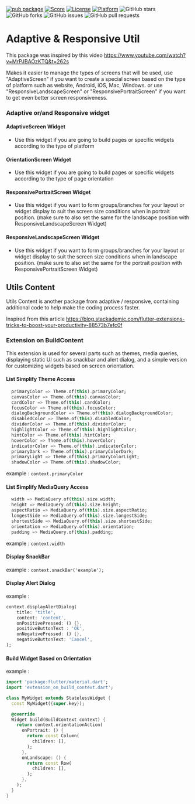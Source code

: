 [![pub package](https://img.shields.io/pub/v/adaptive_responsive_util.svg)](https://pub.dartlang.org/packages/adaptive_responsive_util)
[![Score](https://img.shields.io/pub/points/adaptive_responsive_util?label=Score&logo=dart)](https://pub.dartlang.org/packages/adaptive_responsive_util/score)
[![License](https://img.shields.io/badge/License-MIT-blue.svg)](https://opensource.org/licenses/MIT)
[![Platform](https://img.shields.io/badge/Platform-Android%20|%20iOS%20|%20Web%20|%20macOS%20|%20Windows%20|%20Linux%20-blue.svg?logo=flutter)](https://pub.dartlang.org/packages/adaptive_responsive_util)
![GitHub stars](https://img.shields.io/github/stars/MashudiSudonym/adaptive_responsive_util)
![GitHub forks](https://img.shields.io/github/forks/MashudiSudonym/adaptive_responsive_util)
![GitHub issues](https://img.shields.io/github/issues/MashudiSudonym/adaptive_responsive_util)
![GitHub pull requests](https://img.shields.io/github/issues-pr/MashudiSudonym/adaptive_responsive_util)

# Adaptive & Responsive Util

This package was inspired by this video https://www.youtube.com/watch?v=MrPJBAOzKTQ&t=262s

Makes it easier to manage the types of screens that will be used, use "AdaptiveScreen" if you want to create a special screen based on the type of platform such as website, Android, iOS, Mac, Windows. or use "ResponsiveLandscapeScreen" or "ResponsivePortraitScreen" if you want to get even better screen responsiveness.

### Adaptive or/and Responsive widget

#### AdaptiveScreen Widget
  - Use this widget if you are going to build pages or specific widgets according to the type of platform 

#### OrientationScreen Widget
  - Use this widget if you are going to build pages or specific widgets according to the type of page orientation

#### ResponsivePortraitScreen Widget
  - Use this widget if you want to form groups/branches for your layout or widget display to suit the screen size conditions when in portrait position. (make sure to also set the same for the landscape position with ResponsiveLandscapeScreen Widget)

#### ResponsiveLandscapeScreen Widget
  - Use this widget if you want to form groups/branches for your layout or widget display to suit the screen size conditions when in landscape position. (make sure to also set the same for the portrait position with ResponsivePortraitScreen Widget)

## Utils Content

Utils Content is another package from adaptive / responsive, containing additional code to help make the coding process faster.

Inspired from this article https://blog.stackademic.com/flutter-extensions-tricks-to-boost-your-productivity-88573b7efc0f

### Extension on BuildContent

This extension is used for several parts such as themes, media queries, displaying static UI such as snackbar and alert dialog, and a simple version for customizing widgets based on screen orientation.

#### List Simplify Theme Access

``` dart
  primaryColor => Theme.of(this).primaryColor;
  canvasColor => Theme.of(this).canvasColor;
  cardColor => Theme.of(this).cardColor;
  focusColor => Theme.of(this).focusColor;
  dialogBackgroundColor => Theme.of(this).dialogBackgroundColor;
  disabledColor => Theme.of(this).disabledColor;
  dividerColor => Theme.of(this).dividerColor;
  highlightColor => Theme.of(this).highlightColor;
  hintColor => Theme.of(this).hintColor;
  hoverColor => Theme.of(this).hoverColor;
  indicatorColor => Theme.of(this).indicatorColor;
  primaryDark => Theme.of(this).primaryColorDark;
  primaryLight => Theme.of(this).primaryColorLight;
  shadowColor => Theme.of(this).shadowColor;
```

example : ```context.primaryColor```

#### List Simplify MediaQuery Access

``` dart
  width => MediaQuery.of(this).size.width;
  height => MediaQuery.of(this).size.height;
  aspectRatio => MediaQuery.of(this).size.aspectRatio;
  longestSide => MediaQuery.of(this).size.longestSide;
  shortestSide => MediaQuery.of(this).size.shortestSide;
  orientation => MediaQuery.of(this).orientation;
  padding => MediaQuery.of(this).padding;
```

example : ```context.width```

#### Display SnackBar

example : ```context.snackBar('example');```

#### Display Alert Dialog

example :
``` dart
context.displayAlertDialog(
    title: 'title',
    content: 'content',
    onPositivePressed: () {},
    positiveButtonText : 'Ok',
    onNegativePressed: () {},
    negativeButtonText: 'Cancel',
);
```

#### Build Widget Based on Orientation

example :
``` dart
import 'package:flutter/material.dart';
import 'extension_on_build_context.dart';

class MyWidget extends StatelessWidget {
  const MyWidget({super.key});

  @override
  Widget build(BuildContext context) {
    return context.orientationAction(
      onPortrait: () {
        return const Column(
          children: [],
        );
      },
      onLandscape: () {
        return const Row(
          children: [],
        );
      },
    );
  }
}

```

